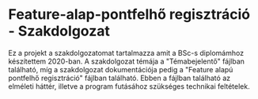 # Feature-alap-pontfelhő regisztráció - Szakdolgozat

Ez a projekt a szakdolgozatomat tartalmazza amit a BSc-s diplomámhoz készítettem 2020-ban. A szakdolgozat témája a "Témabejelentő" fájlban található,
míg a szakdolgozat dokumentációja pedig a "Feature alapú pontfelhő regisztráció" fájlban található. Ebben a fájlban található az elméleti háttér, illetve a program futásához
szükséges technikai feltételek. 
